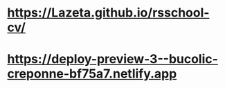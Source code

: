 # https://Lazeta.github.io/rsschool-cv/
# https://deploy-preview-3--bucolic-creponne-bf75a7.netlify.app
